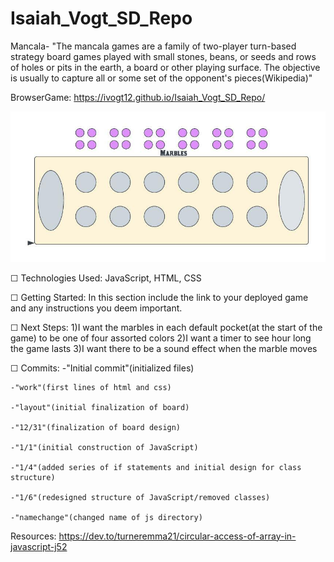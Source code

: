 # Isaiah_Vogt_SD_Repo
Mancala- "The mancala games are a family of two-player turn-based strategy board games played with small stones, beans, or seeds and rows of holes or pits in the earth, a board or other playing surface. The objective is usually to capture all or some set of the opponent's pieces(Wikipedia)"

BrowserGame: https://ivogt12.github.io/Isaiah_Vogt_SD_Repo/


![My Image](Mancala-wireframe.jpeg)

☐ Technologies Used: JavaScript, HTML, CSS

☐ Getting Started: In this section include the link to your deployed game and any instructions you deem important.

☐ Next Steps: 
    1)I want the marbles in each default pocket(at the start of the game) to be one of four assorted colors
    2)I want a timer to see hour long the game lasts
    3)I want there to be a sound effect when the marble moves



☐ Commits:
    -"Initial commit"(initialized files)

    -"work"(first lines of html and css)

    -"layout"(initial finalization of board)

    -"12/31"(finalization of board design)

    -"1/1"(initial construction of JavaScript)

    -"1/4"(added series of if statements and initial design for class structure)

    -"1/6"(redesigned structure of JavaScript/removed classes)

    -"namechange"(changed name of js directory)

Resources:
https://dev.to/turneremma21/circular-access-of-array-in-javascript-j52
